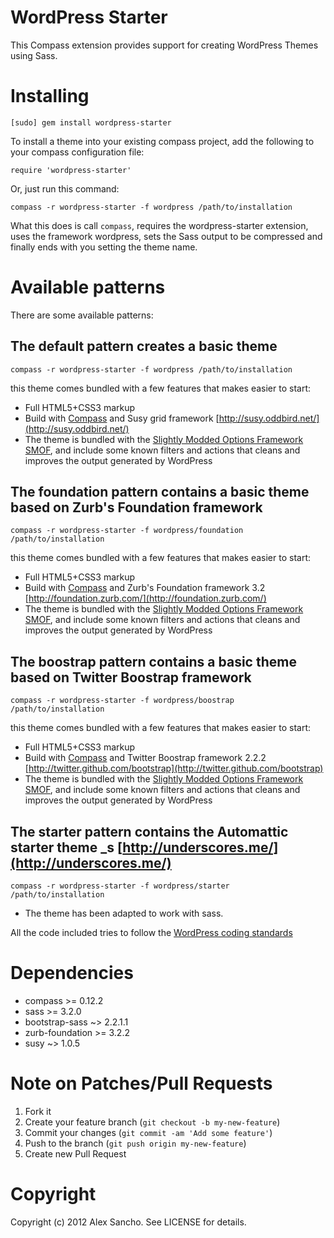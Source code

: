 WordPress Starter
==================

This Compass extension provides support for creating WordPress Themes using Sass.

Installing
==========

    [sudo] gem install wordpress-starter

To install a theme into your existing compass project, add the following to your compass configuration file:

    require 'wordpress-starter'

Or, just run this command:

    compass -r wordpress-starter -f wordpress /path/to/installation

What this does is call `compass`, requires the wordpress-starter extension, uses the framework wordpress, sets the Sass output to be compressed and finally ends with you setting the theme name.

Available patterns
==================

There are some available patterns:

The default pattern creates a basic theme
-----------------------------------------

	compass -r wordpress-starter -f wordpress /path/to/installation

this theme comes bundled with a few features that makes easier to start:

- Full HTML5+CSS3 markup
- Build with [Compass](http://compass-style.org/) and Susy grid framework [http://susy.oddbird.net/](http://susy.oddbird.net/)
- The theme is bundled with the [Slightly Modded Options Framework SMOF](http://aquagraphite.com/2011/09/29/slightly-modded-options-framework/), and include some known filters and actions that cleans and improves the output generated by WordPress

The foundation pattern contains a basic theme based on Zurb's Foundation framework
---------------------------------------------------------------------------------

	compass -r wordpress-starter -f wordpress/foundation /path/to/installation

this theme comes bundled with a few features that makes easier to start:

- Full HTML5+CSS3 markup
- Build with [Compass](http://compass-style.org/) and Zurb's Foundation framework 3.2 [http://foundation.zurb.com/](http://foundation.zurb.com/)
- The theme is bundled with the [Slightly Modded Options Framework SMOF](http://aquagraphite.com/2011/09/29/slightly-modded-options-framework/), and include some known filters and actions that cleans and improves the output generated by WordPress

The boostrap pattern contains a basic theme based on Twitter Boostrap framework
---------------------------------------------------------------------------------

	compass -r wordpress-starter -f wordpress/boostrap /path/to/installation

this theme comes bundled with a few features that makes easier to start:

- Full HTML5+CSS3 markup
- Build with [Compass](http://compass-style.org/) and Twitter Boostrap framework 2.2.2 [http://twitter.github.com/bootstrap](http://twitter.github.com/bootstrap)
- The theme is bundled with the [Slightly Modded Options Framework SMOF](http://aquagraphite.com/2011/09/29/slightly-modded-options-framework/), and include some known filters and actions that cleans and improves the output generated by WordPress

The starter pattern contains the Automattic starter theme _s [http://underscores.me/](http://underscores.me/)
------------------------------------------------------------

	compass -r wordpress-starter -f wordpress/starter /path/to/installation

- The theme has been adapted to work with sass.

All the code included tries to follow the [WordPress coding standards](http://codex.wordpress.org/WordPress_Coding_Standards)

Dependencies
============

- compass >= 0.12.2
- sass >= 3.2.0
- bootstrap-sass ~> 2.2.1.1
- zurb-foundation >= 3.2.2
- susy ~> 1.0.5

Note on Patches/Pull Requests
==============================

1. Fork it
2. Create your feature branch (`git checkout -b my-new-feature`)
3. Commit your changes (`git commit -am 'Add some feature'`)
4. Push to the branch (`git push origin my-new-feature`)
5. Create new Pull Request

Copyright
===========

Copyright (c) 2012 Alex Sancho. See LICENSE for details.
